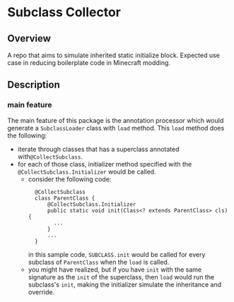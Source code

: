 # Subclass Collector

## Overview
A repo that aims to simulate inherited static initialize block. Expected use case in reducing boilerplate code in Minecraft modding.

## Description

### main feature
The main feature of this package is the annotation processor which would generate a `SubclassLoader` class with `load` method. This `load` method does the following:
- iterate through classes that has a superclass annotated with`@CollectSubclass`.
- for each of those class, initializer method specified with the `@CollectSubclass.Initializer` would be called.
  - consider the following code:
    ```
      @CollectSubclass
      class ParentClass {
          @CollectSubclass.Initializer
          public static void init(Class<? extends ParentClass> cls) {
            ...
          }
          ...
      }
    ```
    in this sample code, `SUBCLASS.init` would be called for every subclass of `ParentClass` when the `load` is called.
  - you might have realized, but if you have `init` with the same signature as the `init` of the superclass, then `load` would run the subclass's `init`, making the initializer simulate the inheritance and override.